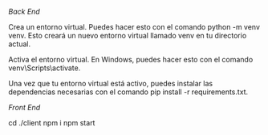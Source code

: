 *Back End*

Crea un entorno virtual. Puedes hacer esto con el comando python -m venv venv. Esto creará un nuevo entorno virtual llamado venv en tu directorio actual.

Activa el entorno virtual. En Windows, puedes hacer esto con el comando venv\Scripts\activate.

Una vez que tu entorno virtual está activo, puedes instalar las dependencias necesarias con el comando pip install -r requirements.txt.

*Front End*

cd ./client
npm i
npm start